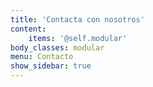 ```yaml
---
title: 'Contacta con nosotros'
content:
    items: '@self.modular'
body_classes: modular
menu: Contacto
show_sidebar: true
---
```


